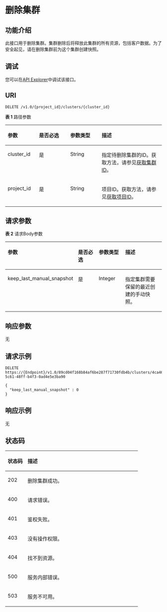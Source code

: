 # 删除集群<a name="ZH-CN_TOPIC_0000001437702049"></a>

## 功能介绍<a name="section665390121411"></a>

此接口用于删除集群。集群删除后将释放此集群的所有资源，包括客户数据。为了安全起见，请在删除集群前为这个集群创建快照。

## 调试<a name="zh-cn_topic_0000001098816628_section16191247193116"></a>

您可以在[API Explorer](https://apiexplorer.developer.huaweicloud.com/apiexplorer/doc?product=DWS&api=DeleteCluster)中调试该接口。

## URI<a name="section86540031420"></a>

```
DELETE /v1.0/{project_id}/clusters/{cluster_id}
```

**表 1**  路径参数

<a name="table56581206148"></a>
<table><thead align="left"><tr id="row12657130161419"><th class="cellrowborder" valign="top" width="20%" id="mcps1.2.5.1.1"><p id="p265912012142"><a name="p265912012142"></a><a name="p265912012142"></a>参数</p>
</th>
<th class="cellrowborder" valign="top" width="20%" id="mcps1.2.5.1.2"><p id="p865910081411"><a name="p865910081411"></a><a name="p865910081411"></a>是否必选</p>
</th>
<th class="cellrowborder" valign="top" width="20%" id="mcps1.2.5.1.3"><p id="p1066080181411"><a name="p1066080181411"></a><a name="p1066080181411"></a>参数类型</p>
</th>
<th class="cellrowborder" valign="top" width="40%" id="mcps1.2.5.1.4"><p id="p1466014041416"><a name="p1466014041416"></a><a name="p1466014041416"></a>描述</p>
</th>
</tr>
</thead>
<tbody><tr id="row165712081417"><td class="cellrowborder" valign="top" width="20%" headers="mcps1.2.5.1.1 "><p id="p116611071417"><a name="p116611071417"></a><a name="p116611071417"></a>cluster_id</p>
</td>
<td class="cellrowborder" valign="top" width="20%" headers="mcps1.2.5.1.2 "><p id="p1566211020143"><a name="p1566211020143"></a><a name="p1566211020143"></a>是</p>
</td>
<td class="cellrowborder" valign="top" width="20%" headers="mcps1.2.5.1.3 "><p id="p16663110141412"><a name="p16663110141412"></a><a name="p16663110141412"></a>String</p>
</td>
<td class="cellrowborder" valign="top" width="40%" headers="mcps1.2.5.1.4 "><p id="p1664110101413"><a name="p1664110101413"></a><a name="p1664110101413"></a>指定待删除集群的ID。获取方法，请参见<a href="获取集群ID.md">获取集群ID</a>。</p>
</td>
</tr>
<tr id="row1465790171418"><td class="cellrowborder" valign="top" width="20%" headers="mcps1.2.5.1.1 "><p id="p066490171417"><a name="p066490171417"></a><a name="p066490171417"></a>project_id</p>
</td>
<td class="cellrowborder" valign="top" width="20%" headers="mcps1.2.5.1.2 "><p id="p3665170141414"><a name="p3665170141414"></a><a name="p3665170141414"></a>是</p>
</td>
<td class="cellrowborder" valign="top" width="20%" headers="mcps1.2.5.1.3 "><p id="p176654061418"><a name="p176654061418"></a><a name="p176654061418"></a>String</p>
</td>
<td class="cellrowborder" valign="top" width="40%" headers="mcps1.2.5.1.4 "><p id="p1166616018149"><a name="p1166616018149"></a><a name="p1166616018149"></a>项目ID。获取方法，请参见<a href="获取项目ID.md">获取项目ID</a>。</p>
</td>
</tr>
</tbody>
</table>

## 请求参数<a name="section0666409149"></a>

**表 2**  请求Body参数

<a name="zh-cn_topic_0000001437538221_request_DeleteClusterRequestBody"></a>
<table><thead align="left"><tr id="row46673091410"><th class="cellrowborder" valign="top" width="20%" id="mcps1.2.5.1.1"><p id="p1767060201419"><a name="p1767060201419"></a><a name="p1767060201419"></a>参数</p>
</th>
<th class="cellrowborder" valign="top" width="20%" id="mcps1.2.5.1.2"><p id="p76716051412"><a name="p76716051412"></a><a name="p76716051412"></a>是否必选</p>
</th>
<th class="cellrowborder" valign="top" width="20%" id="mcps1.2.5.1.3"><p id="p106714016147"><a name="p106714016147"></a><a name="p106714016147"></a>参数类型</p>
</th>
<th class="cellrowborder" valign="top" width="40%" id="mcps1.2.5.1.4"><p id="p15672200181415"><a name="p15672200181415"></a><a name="p15672200181415"></a>描述</p>
</th>
</tr>
</thead>
<tbody><tr id="row46688001410"><td class="cellrowborder" valign="top" width="20%" headers="mcps1.2.5.1.1 "><p id="p86723017144"><a name="p86723017144"></a><a name="p86723017144"></a>keep_last_manual_snapshot</p>
</td>
<td class="cellrowborder" valign="top" width="20%" headers="mcps1.2.5.1.2 "><p id="p126739013149"><a name="p126739013149"></a><a name="p126739013149"></a>是</p>
</td>
<td class="cellrowborder" valign="top" width="20%" headers="mcps1.2.5.1.3 "><p id="p2067315011419"><a name="p2067315011419"></a><a name="p2067315011419"></a>Integer</p>
</td>
<td class="cellrowborder" valign="top" width="40%" headers="mcps1.2.5.1.4 "><p id="p181241829174518"><a name="p181241829174518"></a><a name="p181241829174518"></a>指定集群需要保留的最近创建的手动快照。</p>
</td>
</tr>
</tbody>
</table>

## 响应参数<a name="section1267412061419"></a>

无

## 请求示例<a name="section196769011144"></a>

```
DELETE https://{Endpoint}/v1.0/89cd04f168b84af6be287f71730fdb4b/clusters/4ca46bf1-5c61-48ff-b4f3-0ad4e5e3ba90

{
  "keep_last_manual_snapshot" : 0
}
```

## 响应示例<a name="section176799017147"></a>

无

## 状态码<a name="section176807012143"></a>

<a name="zh-cn_topic_0000001437538221_status_code"></a>
<table><thead align="left"><tr id="row19681201142"><th class="cellrowborder" valign="top" width="15%" id="mcps1.1.3.1.1"><p id="p10684110171418"><a name="p10684110171418"></a><a name="p10684110171418"></a>状态码</p>
</th>
<th class="cellrowborder" valign="top" width="85%" id="mcps1.1.3.1.2"><p id="p568511081420"><a name="p568511081420"></a><a name="p568511081420"></a>描述</p>
</th>
</tr>
</thead>
<tbody><tr id="row16681160111412"><td class="cellrowborder" valign="top" width="15%" headers="mcps1.1.3.1.1 "><p id="p66856091416"><a name="p66856091416"></a><a name="p66856091416"></a>202</p>
</td>
<td class="cellrowborder" valign="top" width="85%" headers="mcps1.1.3.1.2 "><p id="p76871081418"><a name="p76871081418"></a><a name="p76871081418"></a>删除集群成功。</p>
</td>
</tr>
<tr id="row14681208148"><td class="cellrowborder" valign="top" width="15%" headers="mcps1.1.3.1.1 "><p id="p196881703149"><a name="p196881703149"></a><a name="p196881703149"></a>400</p>
</td>
<td class="cellrowborder" valign="top" width="85%" headers="mcps1.1.3.1.2 "><p id="p1668816019143"><a name="p1668816019143"></a><a name="p1668816019143"></a>请求错误。</p>
</td>
</tr>
<tr id="row116811606143"><td class="cellrowborder" valign="top" width="15%" headers="mcps1.1.3.1.1 "><p id="p1689108148"><a name="p1689108148"></a><a name="p1689108148"></a>401</p>
</td>
<td class="cellrowborder" valign="top" width="85%" headers="mcps1.1.3.1.2 "><p id="p368919014149"><a name="p368919014149"></a><a name="p368919014149"></a>鉴权失败。</p>
</td>
</tr>
<tr id="row1968216051412"><td class="cellrowborder" valign="top" width="15%" headers="mcps1.1.3.1.1 "><p id="p769012018149"><a name="p769012018149"></a><a name="p769012018149"></a>403</p>
</td>
<td class="cellrowborder" valign="top" width="85%" headers="mcps1.1.3.1.2 "><p id="p3690100191410"><a name="p3690100191410"></a><a name="p3690100191410"></a>没有操作权限。</p>
</td>
</tr>
<tr id="row136821408147"><td class="cellrowborder" valign="top" width="15%" headers="mcps1.1.3.1.1 "><p id="p56929012142"><a name="p56929012142"></a><a name="p56929012142"></a>404</p>
</td>
<td class="cellrowborder" valign="top" width="85%" headers="mcps1.1.3.1.2 "><p id="p116924041415"><a name="p116924041415"></a><a name="p116924041415"></a>找不到资源。</p>
</td>
</tr>
<tr id="row13682140121414"><td class="cellrowborder" valign="top" width="15%" headers="mcps1.1.3.1.1 "><p id="p1669330191411"><a name="p1669330191411"></a><a name="p1669330191411"></a>500</p>
</td>
<td class="cellrowborder" valign="top" width="85%" headers="mcps1.1.3.1.2 "><p id="p569480131413"><a name="p569480131413"></a><a name="p569480131413"></a>服务内部错误。</p>
</td>
</tr>
<tr id="row268280191415"><td class="cellrowborder" valign="top" width="15%" headers="mcps1.1.3.1.1 "><p id="p1569414091415"><a name="p1569414091415"></a><a name="p1569414091415"></a>503</p>
</td>
<td class="cellrowborder" valign="top" width="85%" headers="mcps1.1.3.1.2 "><p id="p1269500111411"><a name="p1269500111411"></a><a name="p1269500111411"></a>服务不可用。</p>
</td>
</tr>
</tbody>
</table>

